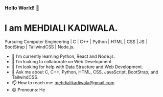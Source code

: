 ### Hello World! 👋

# I am MEHDIALI KADIWALA.
Pursuing Computer Engineering | C | C++ | Python | HTML | CSS | JS | BootStrap | TailwindCSS | Node.js.

- 🌱 I’m currently learning Python, React and Node.js.
- 👯 I’m looking to collaborate on Web Development.
- 🤔 I’m looking for help with Data Structure and Web Development.
- 💬 Ask me about C, C++, Python, HTML, CSS, JavaScript, BootStrap, and TailwindCSS.
- 📫 How to reach me: mehdialikadiwala@gmail.com
- 😄 Pronouns: He
